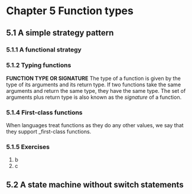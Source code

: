 # Chapter 5 Function types

## 5.1 A simple strategy pattern

### 5.1.1 A functional strategy

### 5.1.2 Typing functions

**FUNCTION TYPE OR SIGNATURE** The type of a function is given by the type of its arguments and its return type. If two functions take the same arguments and return the same type, they have the same type. The set of arguments plus return type is also known as the _signature_ of a function.

### 5.1.4 First-class functions

When languages treat functions as they do any other values, we say that they support _first-class functions.

### 5.1.5 Exercises

1. b
2. c

## 5.2 A state machine without switch statements

